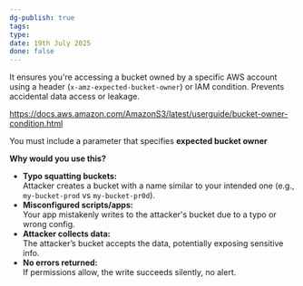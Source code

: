 ```yaml
---
dg-publish: true
tags: 
type: 
date: 19th July 2025
done: false
---
```

It ensures you're accessing a bucket owned by a specific AWS account using a header (`x-amz-expected-bucket-owner`) or IAM condition. Prevents accidental data access or leakage.

https://docs.aws.amazon.com/AmazonS3/latest/userguide/bucket-owner-condition.html

You must include a parameter that specifies **expected bucket owner**

**Why would you use this?**
- **Typo squatting buckets:**  
    Attacker creates a bucket with a name similar to your intended one (e.g., `my-bucket-prod` vs `my-bucket-pr0d`).
- **Misconfigured scripts/apps:**  
    Your app mistakenly writes to the attacker's bucket due to a typo or wrong config.
- **Attacker collects data:**  
    The attacker’s bucket accepts the data, potentially exposing sensitive info.
- **No errors returned:**  
    If permissions allow, the write succeeds silently, no alert.